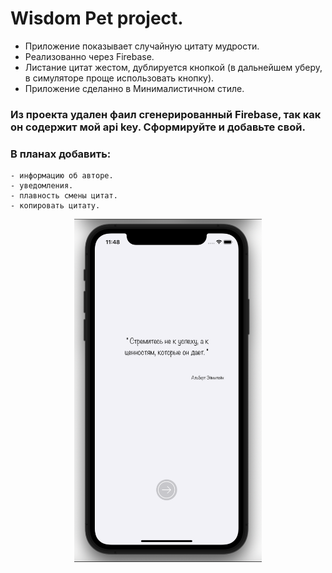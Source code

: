 # Wisdom Pet project.

- Приложение показывает случайную цитату мудрости.
- Реализованно через Firebase.
- Листание цитат жестом, дублируется кнопкой (в дальнейшем уберу, в симуляторе проще использовать кнопку).
- Приложение сделанно в Минималистичном стиле.

### Из проекта удален фаил сгенерированный Firebase, так как он содержит мой api key. Сформируйте и добавьте свой.

### В планах добавить:
    - информацию об авторе.
    - уведомления.
    - плавность смены цитат. 
    - копировать цитату.

<p align="center">
<img src="https://github.com/iamalexmih/Wisdom--Pet-project-/blob/main/screenshots/screenshots%20main%20screen%20App.png" 
alt="screenshots main Screen App" width="300" />
</p>
